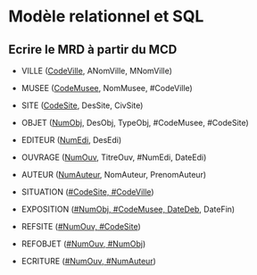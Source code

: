 # Modèle relationnel et SQL


## Ecrire le MRD à partir du MCD

- VILLE (<ins>CodeVille</ins>, ANomVille, MNomVille)
- MUSEE (<ins>CodeMusee</ins>, NomMusee, #CodeVille)
- SITE (<ins>CodeSite</ins>, DesSite, CivSite)
- OBJET (<ins>NumObj</ins>, DesObj, TypeObj, #CodeMusee, #CodeSite)
- EDITEUR (<ins>NumEdi</ins>, DesEdi)
- OUVRAGE (<ins>NumOuv</ins>, TitreOuv, #NumEdi, DateEdi)
- AUTEUR (<ins>NumAuteur</ins>, NomAuteur, PrenomAuteur)

- SITUATION (<ins>#CodeSite, #CodeVille</ins>)
- EXPOSITION (<ins>#NumObj, #CodeMusee, DateDeb</ins>, DateFin)
- REFSITE (<ins>#NumOuv, #CodeSite</ins>)
- REFOBJET (<ins>#NumOuv, #NumObj</ins>)
- ECRITURE (<ins>#NumOuv, #NumAuteur</ins>)
